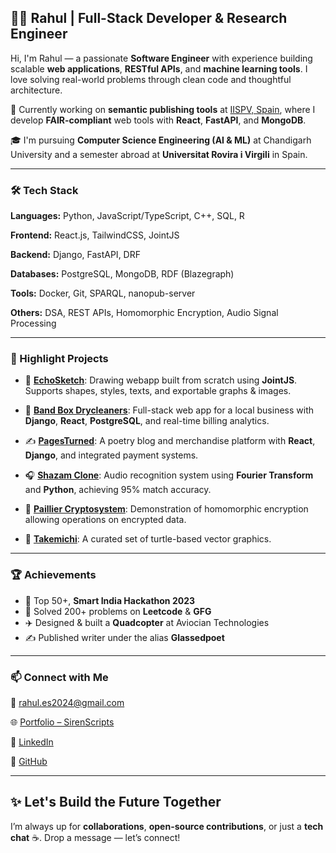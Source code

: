 ## 🧑‍💻 Rahul | Full-Stack Developer & Research Engineer

Hi, I'm Rahul — a passionate **Software Engineer** with experience building scalable **web applications**, **RESTful APIs**, and **machine learning tools**. I love solving real-world problems through clean code and thoughtful architecture.

🔭 Currently working on **semantic publishing tools** at [IISPV, Spain](https://www.iispv.cat/), where I develop **FAIR-compliant** web tools with **React**, **FastAPI**, and **MongoDB**.

🎓 I'm pursuing **Computer Science Engineering (AI & ML)** at Chandigarh University and a semester abroad at **Universitat Rovira i Virgili** in Spain.

---

### 🛠️ Tech Stack

**Languages:** Python, JavaScript/TypeScript, C++, SQL, R

**Frontend:** React.js, TailwindCSS, JointJS

**Backend:** Django, FastAPI, DRF

**Databases:** PostgreSQL, MongoDB, RDF (Blazegraph)

**Tools:** Docker, Git, SPARQL, nanopub-server

**Others:** DSA, REST APIs, Homomorphic Encryption, Audio Signal Processing

---

### 🚀 Highlight Projects

* 🔬 [**EchoSketch**](https://rahules24.github.io/echosketch/): Drawing webapp built from scratch using **JointJS**. Supports shapes, styles, texts, and exportable graphs & images. 

* 🧾 [**Band Box Drycleaners**](https://rahules24.github.io/bandboxdrycleaners/): Full-stack web app for a local business with **Django**, **React**, **PostgreSQL**, and real-time billing analytics.

* ✍️ [**PagesTurned**](https://github.com/rahules24/pagesturned): A poetry blog and merchandise platform with **React**, **Django**, and integrated payment systems.

* 🎧 [**Shazam Clone**](https://github.com/rahules24/AudioFingerprinting): Audio recognition system using **Fourier Transform** and **Python**, achieving 95% match accuracy.

* 🔐 [**Paillier Cryptosystem**](https://github.com/rahules24/PaillierCryptosystemAlgo): Demonstration of homomorphic encryption allowing operations on encrypted data.

* 🎨 [**Takemichi**](https://rahules24.github.io/takemichi/): A curated set of turtle-based vector graphics.

---

### 🏆 Achievements

* 🥇 Top 50+, **Smart India Hackathon 2023**
* 💯 Solved 200+ problems on **Leetcode** & **GFG**
* ✈️ Designed & built a **Quadcopter** at Aviocian Technologies
* ✍️ Published writer under the alias **Glassedpoet**

---

### 📫 Connect with Me

📧 [rahul.es2024@gmail.com](mailto:rahul.es2024@gmail.com)

🌐 [Portfolio – SirenScripts](https://rahules24.github.io/sirenscripts/)

🔗 [LinkedIn](https://www.linkedin.com/in/rahules24)

🐙 [GitHub](https://github.com/rahules24)

---

## ✨ Let's Build the Future Together

I’m always up for **collaborations**, **open-source contributions**, or just a **tech chat** ☕. Drop a message — let’s connect!
